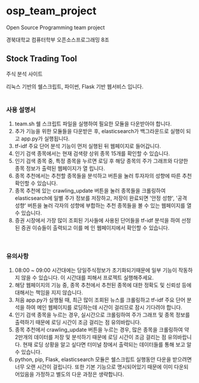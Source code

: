 # osp_team_project
Open Source Programming team project
 
경북대학교 컴퓨터학부 오픈소스프로그래밍 8조

## Stock Trading Tool
주식 분석 사이트  

리눅스 기반의 쉘스크립트, 파이썬, Flask 기반 웹서비스 입니다.  
<br>

### 사용 설명서

1. team.sh 쉘 스크립트 파일을 실행하여 필요한 모듈을 다운받아야 합니다.
2. 추가 기능을 위한 모듈들을 다운받은 후, elasticsearch가 백그라운드로 실행이 되고 app.py가 실행됩니다.
3. tf-idf 주요 단어 분석 기능이 먼저 실행된 뒤 웹페이지로 들어갑니다.
4. 인기 검색 종목에서는 현재 검색량 상위 종목 15개를 확인할 수 있습니다.
5. 인기 검색 종목 중, 특정 종목을 누르면 로딩 후 해당 종목의 주가 그래프와 다양한 종목 정보가 출력된 웹페이지가 열    립니다.
6. 종목 추천에서는 추천할 종목들을 분석하고 버튼을 눌러 투자자의 성향에 따른 추천 확인할 수 있습니다.
7. 종목 추천에 있는 crawling_update 버튼을 눌러 종목들을 크롤링하여 elasticsearch에 일별 주가 정보를 저장하고, 
   저장이 완료되면 '안정 성향', '공격 성향' 버튼을 눌러 각자의 성향에 부합하는 추천 종목들을 볼 수 있는 웹페이지를    열 수 있습니다.
8. 증권 시장에서 가장 많이 조회된 기사들에 사용된 단어들을 tf-idf 분석을 하여 선정된 증권 이슈들이 출력되고 이를 메    인 웹페이지에서 확인할 수 있습니다.

<br>

### 유의사항

1. 08:00 ~ 09:00 시간대에는 당일주식정보가 초기화되기때문에 일부 기능이 작동하지 않을 수 있습니다. 이 시간대를 피해서 프로젝트 실행해주세요.
2. 해당 웹페이지의 기능 중, 종목 추천에서 추천된 종목에 대한 정확도 및 신뢰성 등에 대해서는 책임을 지지 않습니다.
3. 처음 app.py가 실행될 때, 최근 많이 조회된 뉴스를 크롤링하고 tf-idf 주요 단어 분석을 하여 메인 웹페이지를 로딩하는데 시간이 걸리므로 잠시 기다려야 합니다.
4. 인기 검색 종목을 누르는 경우, 실시간으로 크롤링하여 주가 그래프 및 종목 정보를 출력하기 때문에 로딩 시간이 조금 걸리는 점 유의바랍니다.
5. 종목 추천에서 crawling_update 버튼을 누르는 경우, 많은 종목을 크롤링하여 약 2만개의 데이터를 저장 및 분석하기 때문에 로딩 시간이 조금 걸리는 점 유의바랍니다. 현재 로딩 상황을 알고 싶다면 터미널 창에서 출력되는 데이터들를 통해 보고 알 수 있습니다.
6. python, pip, Flask, elasticsearch 모듈은 쉘스크립트 실행동안 다운을 받으려면 너무 오랜 시간이 걸립니다. 또한 기본 기능으로 명시되어있기 때문에 이미 다운되어있음을 가정하고 별도의 다운 과정은 생략합니다.
